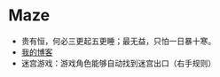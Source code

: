 # Maze
* 贵有恒，何必三更起五更睡；最无益，只怕一日暴十寒。<br>
* [我的博客](http://blog.csdn.net/c406495762 "悬停显示")<br>
* 迷宫游戏：游戏角色能够自动找到迷宫出口（右手规则）<br>


